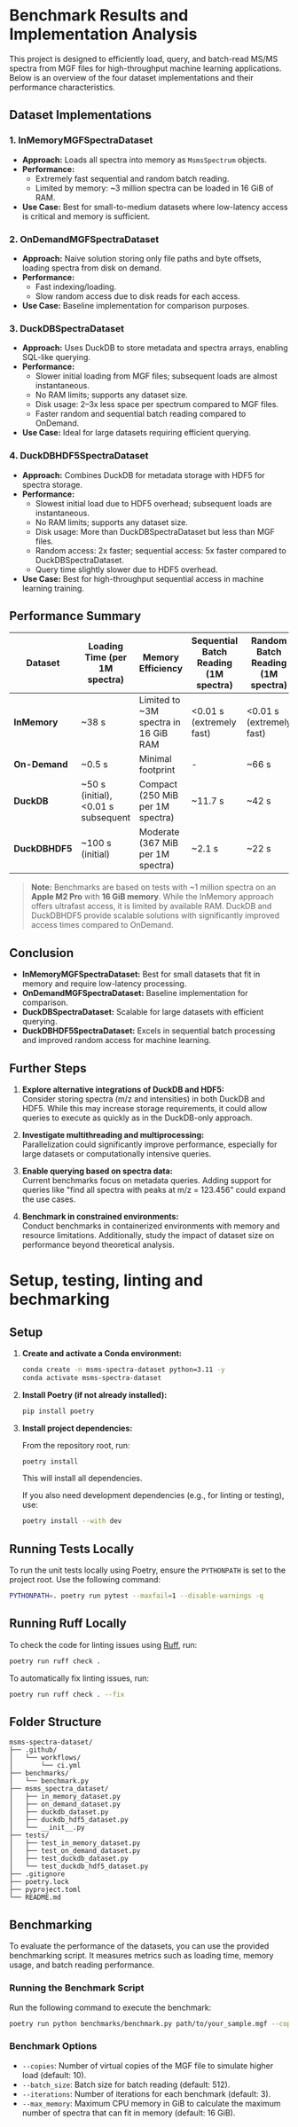 # Benchmark Results and Implementation Analysis

This project is designed to efficiently load, query, and batch-read MS/MS spectra from MGF files for high-throughput machine learning applications. Below is an overview of the four dataset implementations and their performance characteristics.

## Dataset Implementations

### 1. **InMemoryMGFSpectraDataset**
- **Approach:** Loads all spectra into memory as `MsmsSpectrum` objects.
- **Performance:**
  - Extremely fast sequential and random batch reading.
  - Limited by memory: ~3 million spectra can be loaded in 16 GiB of RAM.
- **Use Case:** Best for small-to-medium datasets where low-latency access is critical and memory is sufficient.

### 2. **OnDemandMGFSpectraDataset**
- **Approach:** Naive solution storing only file paths and byte offsets, loading spectra from disk on demand.
- **Performance:**
  - Fast indexing/loading.
  - Slow random access due to disk reads for each access.
- **Use Case:** Baseline implementation for comparison purposes.

### 3. **DuckDBSpectraDataset**
- **Approach:** Uses DuckDB to store metadata and spectra arrays, enabling SQL-like querying.
- **Performance:**
  - Slower initial loading from MGF files; subsequent loads are almost instantaneous.
  - No RAM limits; supports any dataset size.
  - Disk usage: 2–3x less space per spectrum compared to MGF files.
  - Faster random and sequential batch reading compared to OnDemand.
- **Use Case:** Ideal for large datasets requiring efficient querying.

### 4. **DuckDBHDF5SpectraDataset**
- **Approach:** Combines DuckDB for metadata storage with HDF5 for spectra storage.
- **Performance:**
  - Slowest initial load due to HDF5 overhead; subsequent loads are instantaneous.
  - No RAM limits; supports any dataset size.
  - Disk usage: More than DuckDBSpectraDataset but less than MGF files.
  - Random access: 2x faster; sequential access: 5x faster compared to DuckDBSpectraDataset.
  - Query time slightly slower due to HDF5 overhead.
- **Use Case:** Best for high-throughput sequential access in machine learning training.

## Performance Summary

| Dataset          | Loading Time (per 1M spectra) | Memory Efficiency                     | Sequential Batch Reading (1M spectra) | Random Batch Reading (1M spectra) | Query Time (m/z > 500) | Query Time (charge == 2) |
|-------------------|-------------------------------|---------------------------------------|---------------------------------------|-----------------------------------|------------------------|--------------------------|
| **InMemory**      | ~38 s                        | Limited to ~3M spectra in 16 GiB RAM  | <0.01 s (extremely fast)              | <0.01 s (extremely fast)          | ~0.032 s               | ~0.028 s                |
| **On-Demand**     | ~0.5 s                       | Minimal footprint                     | -                                     | ~66 s                             | -                      | -                       |
| **DuckDB**        | ~50 s (initial), <0.01 s subsequent | Compact (250 MiB per 1M spectra)     | ~11.7 s                              | ~42 s                             | ~1.9 s                 | ~1.1 s                  |
| **DuckDBHDF5**    | ~100 s (initial)             | Moderate (367 MiB per 1M spectra)     | ~2.1 s                               | ~22 s                             | ~4.7 s                 | ~7.2 s                  |

> **Note:** Benchmarks are based on tests with ~1 million spectra on an **Apple M2 Pro** with **16 GiB memory**. While the InMemory approach offers ultrafast access, it is limited by available RAM. DuckDB and DuckDBHDF5 provide scalable solutions with significantly improved access times compared to OnDemand.

## Conclusion

- **InMemoryMGFSpectraDataset:** Best for small datasets that fit in memory and require low-latency processing.
- **OnDemandMGFSpectraDataset:** Baseline implementation for comparison.
- **DuckDBSpectraDataset:** Scalable for large datasets with efficient querying.
- **DuckDBHDF5SpectraDataset:** Excels in sequential batch processing and improved random access for machine learning.

## Further Steps

1. **Explore alternative integrations of DuckDB and HDF5:**  
   Consider storing spectra (m/z and intensities) in both DuckDB and HDF5. While this may increase storage requirements, it could allow queries to execute as quickly as in the DuckDB-only approach.

2. **Investigate multithreading and multiprocessing:**  
   Parallelization could significantly improve performance, especially for large datasets or computationally intensive queries.

3. **Enable querying based on spectra data:**  
   Current benchmarks focus on metadata queries. Adding support for queries like "find all spectra with peaks at m/z = 123.456" could expand the use cases.

4. **Benchmark in constrained environments:**  
   Conduct benchmarks in containerized environments with memory and resource limitations. Additionally, study the impact of dataset size on performance beyond theoretical analysis.

# Setup, testing, linting and bechmarking

## Setup

1. **Create and activate a Conda environment:**

   ```bash
   conda create -n msms-spectra-dataset python=3.11 -y
   conda activate msms-spectra-dataset
   ```

2. **Install Poetry (if not already installed):**

   ```bash
   pip install poetry
   ```

3. **Install project dependencies:**

   From the repository root, run:

   ```bash
   poetry install
   ```

   This will install all dependencies.

   If you also need development dependencies (e.g., for linting or testing), use:

   ```bash
   poetry install --with dev
   ```

## Running Tests Locally

To run the unit tests locally using Poetry, ensure the `PYTHONPATH` is set to the project root. Use the following command:

```bash
PYTHONPATH=. poetry run pytest --maxfail=1 --disable-warnings -q
```

## Running Ruff Locally

To check the code for linting issues using [Ruff](https://github.com/charliermarsh/ruff), run:

```bash
poetry run ruff check .
```

To automatically fix linting issues, run:

```bash
poetry run ruff check . --fix
```

## Folder Structure

```
msms-spectra-dataset/
├── .github/
│   └── workflows/
│       └── ci.yml
├── benchmarks/
│   └── benchmark.py
├── msms_spectra_dataset/
│   ├── in_memory_dataset.py
│   ├── on_demand_dataset.py
│   ├── duckdb_dataset.py
│   ├── duckdb_hdf5_dataset.py
│   └── __init__.py
├── tests/
│   ├── test_in_memory_dataset.py
│   ├── test_on_demand_dataset.py
│   ├── test_duckdb_dataset.py
│   └── test_duckdb_hdf5_dataset.py
├── .gitignore
├── poetry.lock
├── pyproject.toml
└── README.md
```

## Benchmarking

To evaluate the performance of the datasets, you can use the provided benchmarking script. It measures metrics such as loading time, memory usage, and batch reading performance.

### Running the Benchmark Script

Run the following command to execute the benchmark:

```bash
poetry run python benchmarks/benchmark.py path/to/your_sample.mgf --copies 10 --batch_size 512 --iterations 3 --max_memory 16
```

### Benchmark Options
- `--copies`: Number of virtual copies of the MGF file to simulate higher load (default: 10).
- `--batch_size`: Batch size for batch reading (default: 512).
- `--iterations`: Number of iterations for each benchmark (default: 3).
- `--max_memory`: Maximum CPU memory in GiB to calculate the maximum number of spectra that can fit in memory (default: 16 GiB).
